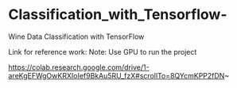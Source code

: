 # Classification_with_Tensorflow-
Wine Data Classification with TensorFlow

Link for reference work: 
Note: Use GPU to run the project

https://colab.research.google.com/drive/1-areKgEFWgOwKRXIoIef9BkAu5RU_fzX#scrollTo=8QYcmKPP2fDN~